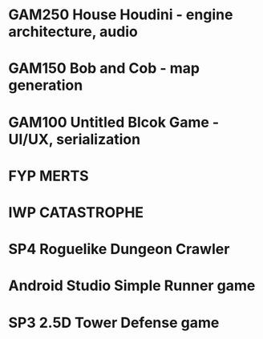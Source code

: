 # GAM250 House Houdini - engine architecture, audio 
# GAM150 Bob and Cob - map generation
# GAM100 Untitled Blcok Game - UI/UX, serialization
# FYP MERTS
# IWP CATASTROPHE
# SP4 Roguelike Dungeon Crawler
# Android Studio Simple Runner game 
# SP3 2.5D Tower Defense game
